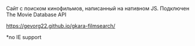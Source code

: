 Сайт с поиском кинофильмов, написанный на нативном JS. Подключен The Movie Database API

https://gevorg22.github.io/gkara-filmsearch/

*no IE support
